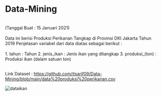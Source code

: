 # Data-Mining

<br> (Tanggal Buat : 15 Januari 2021)</br>
<br> Data ini berisi Produksi Perikanan Tangkap di Provinsi DKI Jakarta Tahun 2019 Penjelasan variabel dari data diatas sebagai berikut : </br>
<br> 1. tahun : Tahun 2. jenis_ikan : Jenis ikan yang ditangkap 3. produksi_(ton) : Produksi ikan (dalam satuan ton)</br>

<br>Link Dataset : https://github.com/itsarif09/Data-Mining/blob/main/data%20produksi%20perikanan.csv</br>


![dataikan](https://user-images.githubusercontent.com/98259374/158728998-ed37966b-8011-4baa-a388-27c286aef732.png)

